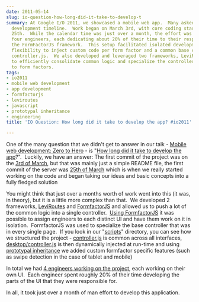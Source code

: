 ```yaml
---
date: 2011-05-14
slug: io-question-how-long-did-it-take-to-develop-t
summary: At Google I/O 2011, we showcased a mobile web app.  Many asked about its
  development timeline.  Work began on March 3rd, with core coding starting on March
  25th.  While the calendar time was just over a month, the effort was spread across
  four engineers, each dedicating about 20% of their time to their respective UI using
  the FormFactorJS framework.  This setup facilitated isolated development, with the
  flexibility to inject custom code per form factor and a common base controller in
  controller.js.  We also developed and leveraged two frameworks, LeviRoutes and FormfactorJS,
  to efficiently consolidate common logic and specialize the controller according
  to form factors.
tags:
- io2011
- mobile web development
- app development
- formfactorjs
- leviroutes
- javascript
- prototypal inheritance
- engineering
title: 'IO Question: How long did it take to develop the app? #io2011'

---
```

One of the many question that we didn&#39;t get to answer in our talk - <a href="http://io2011-zerotohero.appspot.com/index.html">Mobile web development: Zero to Hero</a> - is &quot;<a href="http://goo.gl/mod/OuwY">How long did it take to develop the app</a>?&quot;.  Luckily, we have an answer: The first commit of the project was on the <a href="https://github.com/PaulKinlan/ioreader/commit/a42daa85023fb278dc98fb0201555e300b1eb552">3rd of March</a>, but that was mainly just a simple README file, the first commit of the server was <a href="https://github.com/PaulKinlan/ioreader/commit/b96a5f217a042ea4610972bc1bcbf227b73b6a65">25th of March</a> which is when we really started working on the code and began taking our ideas and basic concepts into a fully fledged solution<p /><div>You might think that just over a months worth of work went into this (it was, in theory), but it is a little more complex than that.  We developed 2 frameworks, <a href="https://github.com/PaulKinlan/leviroutes">LeviRoutes</a> and <a href="https://github.com/PaulKinlan/formfactor">FormfactorJS</a> and allowed us to push a lot of the common logic into a single controller.  <a href="http://io2011-zerotohero.appspot.com/index.html#36">Using FormfactorJS</a> it was possible to assign engineers to each distinct UI and have them work on it in isolation.  FormfactorJS was used to specialize the base controller that was in every single page.  If you look in our &quot;<a href="https://github.com/PaulKinlan/ioreader/tree/master/client/scripts">scripts</a>&quot; directory, you can see how we structured the project - <a href="https://github.com/PaulKinlan/ioreader/blob/master/client/scripts/controller.js">controller.js</a> is common across all interfaces, <a href="https://github.com/PaulKinlan/ioreader/blob/master/client/scripts/desktop/controller.js">desktop/controller.js</a> is then dynamically injected at run-time and using <a href="http://javascript.crockford.com/prototypal.html">prototypal inheritance</a> we added custom formfactor specific features (such as swipe detection in the case of tablet and mobile)</div> <p /><div>In total we had <a href="http://io2011-zerotohero.appspot.com/index.html#75">4 engineers working on the project</a>, each working on their own UI.  Each engineer spent roughly 20% of their time developing the parts of the UI that they were responsible for.</div> <p /><div>In all, it took just over a month of man effort to develop this application.</div>

